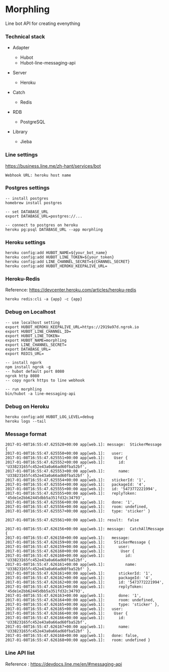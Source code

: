 # Morphling

Line bot API for creating evenything

### Technical stack

- Adapter
  - Hubot
  - Hubot-line-messaging-api

- Server
  - Heroku

- Catch
  - Redis
  
- RDB
  - PostgreSQL
  
- Library
  - Jieba

### Line settings

https://business.line.me/zh-hant/services/bot

```
Webhook URL: heroku host name
```

### Postgres settings

```
-- install postgres
homebrew install postgres

-- set DATABASE_URL
export DATABASE_URL=postgres://...

-- connect to postgres on heroku
heroku pg:psql DATABASE_URL --app morphling

```

### Heroku settings

```
heroku config:add HUBOT_NAME=${your_bot_name}
heroku config:add HUBOT_LINE_TOKEN=${your_token}
heroku config:add LINE_CHANNEL_SECRET=${CHANNEL_SECRET}
heroku config:add HUBOT_HEROKU_KEEPALIVE_URL=
```

### Heroku-Redis

Reference: https://devcenter.heroku.com/articles/heroku-redis

```
heroku redis:cli -a {app} -c {app}
```

### Debug on Localhost

```
-- use localhost setting
export HUBOT_HEROKU_KEEPALIVE_URL=https://2919a97d.ngrok.io
export HUBOT_LINE_CHANNEL_ID=
export HUBOT_LINE_TOKEN=
export HUBOT_NAME=morphling
export LINE_CHANNEL_SECRET=
export DATABASE_URL=
export REDIS_URL=
```

```
-- install ngork
npm install ngrok -g
-- hubot default port 8080
ngrok http 8080
-- copy ngork https to line webhook

-- run morphling
bin/hubot -a line-messaging-api
```

### Debug on Heroku

```
heroku config:add HUBOT_LOG_LEVEL=debug
heroku logs --tail
```

### Message format

```
2017-01-08T16:55:47.625528+00:00 app[web.1]: message:  StickerMessage {
2017-01-08T16:55:47.625550+00:00 app[web.1]:   user:
2017-01-08T16:55:47.625551+00:00 app[web.1]:    User {
2017-01-08T16:55:47.625552+00:00 app[web.1]:      id: 'U33823165fc452e43a0a66ad60fba52bf',
2017-01-08T16:55:47.625553+00:00 app[web.1]:      name: 'U33823165fc452e43a0a66ad60fba52bf' },
2017-01-08T16:55:47.625554+00:00 app[web.1]:   stickerId: '1',
2017-01-08T16:55:47.625554+00:00 app[web.1]:   packageId: '4',
2017-01-08T16:55:47.625555+00:00 app[web.1]:   id: '5473772221994',
2017-01-08T16:55:47.625555+00:00 app[web.1]:   replyToken: '45de1e2bb62445dbb5a351fd32c34793',
2017-01-08T16:55:47.625556+00:00 app[web.1]:   done: '1',
2017-01-08T16:55:47.625556+00:00 app[web.1]:   room: undefined,
2017-01-08T16:55:47.625557+00:00 app[web.1]:   type: 'sticker' }

2017-01-08T16:55:47.625561+00:00 app[web.1]: result:  false

2017-01-08T16:55:47.626156+00:00 app[web.1]: message:  CatchAllMessage {
2017-01-08T16:55:47.626158+00:00 app[web.1]:   message:
2017-01-08T16:55:47.626159+00:00 app[web.1]:    StickerMessage {
2017-01-08T16:55:47.626159+00:00 app[web.1]:      user:
2017-01-08T16:55:47.626160+00:00 app[web.1]:       User {
2017-01-08T16:55:47.626160+00:00 app[web.1]:         id: 'U33823165fc452e43a0a66ad60fba52bf',
2017-01-08T16:55:47.626161+00:00 app[web.1]:         name: 'U33823165fc452e43a0a66ad60fba52bf' },
2017-01-08T16:55:47.626161+00:00 app[web.1]:      stickerId: '1',
2017-01-08T16:55:47.626162+00:00 app[web.1]:      packageId: '4',
2017-01-08T16:55:47.626162+00:00 app[web.1]:      id: '5473772221994',
2017-01-08T16:55:47.626163+00:00 app[web.1]:      replyToken: '45de1e2bb62445dbb5a351fd32c34793',
2017-01-08T16:55:47.626163+00:00 app[web.1]:      done: '1',
2017-01-08T16:55:47.626164+00:00 app[web.1]:      room: undefined,
2017-01-08T16:55:47.626165+00:00 app[web.1]:      type: 'sticker' },
2017-01-08T16:55:47.626165+00:00 app[web.1]:   user:
2017-01-08T16:55:47.626166+00:00 app[web.1]:    User {
2017-01-08T16:55:47.626166+00:00 app[web.1]:      id: 'U33823165fc452e43a0a66ad60fba52bf',
2017-01-08T16:55:47.626167+00:00 app[web.1]:      name: 'U33823165fc452e43a0a66ad60fba52bf' },
2017-01-08T16:55:47.626168+00:00 app[web.1]:   done: false,
2017-01-08T16:55:47.626168+00:00 app[web.1]:   room: undefined }
```

### Line API list

Reference : https://devdocs.line.me/en/#messaging-api
